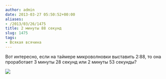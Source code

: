 ```yaml
---
author: admin
date: 2013-03-27 05:50:52+00:00
aliases:
- /2013/03/26/1475
title: 2 минуты 88 секунд
slug: 1475
tags:
- Всякая всячина
---
```


Вот интересно, если на таймере микроволновки выставить 2:88, то она проработает 3 минуты 28 секунд или 2 минуты 53 секунды? 

[![](/2013/03/IMG_20130324_190144-300x164.jpg)](/2013/03/IMG_20130324_190144.jpg)

